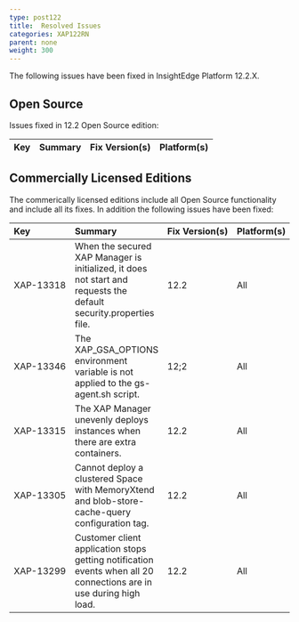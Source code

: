 ```yaml
---
type: post122
title:  Resolved Issues
categories: XAP122RN
parent: none
weight: 300
---
```


The following issues  have been fixed in InsightEdge Platform 12.2.X.

## Open Source

Issues fixed in 12.2 Open Source edition:

| Key                         | Summary                                                 | Fix Version(s) | Platform(s) |
|:----------------------------|:------------------------------------------------------------------|:-----|:-----| 
 


## Commercially Licensed Editions

The commerically licensed editions include all Open Source functionality and include all its fixes. In addition  the following issues have been fixed:

| Key       | Summary                                                 | <nobr>Fix Version(s)</nobr> | Platform(s) |
|:----------|:------------------------------------------------------------------|:-----|:-----| 
| <nobr>XAP-13318</nobr> | When the secured XAP Manager is initialized, it does not start and requests the default security.properties file. | 12.2| All | 
| XAP-13346 | The XAP_GSA_OPTIONS environment variable is not applied to the gs-agent.sh script. | 12;2 | All |
| XAP-13315 | The XAP Manager unevenly deploys instances when there are extra containers. | 12.2 | All | 
| XAP-13305 | Cannot deploy a clustered Space with MemoryXtend and blob-store-cache-query configuration tag. | 12.2 | All | 
| XAP-13299 | Customer client application stops getting notification events when all 20 connections are in use during high load. | 12.2 | All |  


